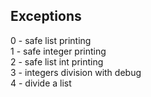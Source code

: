 ## Exceptions <br />
0 - safe list printing <br />
1 - safe integer printing <br />
2 - safe list int printing <br />
3 - integers division with debug <br />
4 - divide a list <br />
